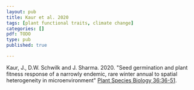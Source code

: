```yaml
---
layout: pub
title: Kaur et al. 2020
tags: [plant functional traits, climate change]
categories: []
pdf: TODO
type: pub
published: true

---
```

Kaur, J., D.W. Schwilk and J. Sharma. 2020. "Seed germination and plant fitness response of a narrowly endemic, rare winter annual to spatial heterogeneity in microenvironment" [Plant Species Biology 36:36-51](https://doi.org/10.1111/1442-1984.12292).
